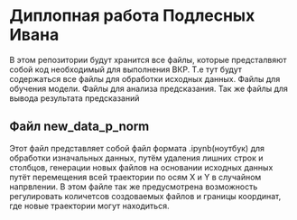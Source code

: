 # Диплопная работа Подлесных Ивана
В этом репозитории будут хранится все файлы, которые предсталвяют собой код необходимый для выполнения ВКР. 
Т.е тут будут содержаться все файлы для обработки исходных данных. Файлы для обучения модели. Файлы для анализа предсказания. Так же файлы для вывода результата предсказаний
## Файл new_data_p_norm

Этот файл представляет собой файл формата .ipynb(ноутбук) для обработки изначальных данных, путём удаления лишних строк и столбцов, генерации новых файлов на основании исходных данных путёт перемещения всей траектории по осям X и Y в случайном напрвлении.
В этом файле так же предусмотрена возможность регулировать количетсов создоваемых файлов и границы координат, где новые траектории могут находиться.
